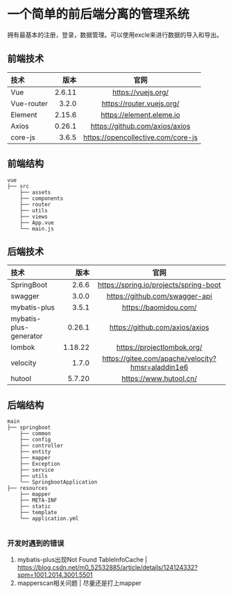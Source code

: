 # 一个简单的前后端分离的管理系统

拥有最基本的注册，登录，数据管理。可以使用excle来进行数据的导入和导出。

## 前端技术

| 技术 | 版本 | 官网 |
| :-----| ----: | :----: |
| Vue | 2.6.11 | https://vuejs.org/ |
| Vue-router | 3.2.0 |  	https://router.vuejs.org/ |
| Element | 2.15.6 | https://element.eleme.io |
| Axios | 0.26.1 | https://github.com/axios/axios |
| core-js | 3.6.5 | https://opencollective.com/core-js |


## 前端结构
```
vue
├── src
    ├── assets
    ├── components
    ├── router
    ├── utils
    ├── views
    ├── App.vue
    └── main.js
```
## 后端技术

| 技术 |      版本 | 官网 |
| :-----|--------:| :----: |
| SpringBoot |   2.6.6 |  	https://spring.io/projects/spring-boot |
| swagger |   3.0.0 |  	https://github.com/swagger-api |
| mybatis-plus |   3.5.1 | https://baomidou.com/ |
| mybatis-plus-generator |  0.26.1 | https://github.com/axios/axios |
| lombok | 1.18.22 | https://projectlombok.org/ |
| velocity |   1.7.0 | https://gitee.com/apache/velocity?hmsr=aladdin1e6 |
| hutool |  5.7.20 | https://www.hutool.cn/ |

## 后端结构

```
main
├── springboot
    ├── common
    ├── config
    ├── controller
    ├── entity
    ├── mapper
    ├── Exception
    ├── service
    ├── utils
    └── SpringbootApplication
├── resources
    ├── mapper
    ├── META-INF
    ├── static
    ├── template
    └── application.yml
    
```

### 开发时遇到的错误
1. mybatis-plus出现Not Found TableInfoCache | https://blog.csdn.net/m0_52532885/article/details/124124332?spm=1001.2014.3001.5501
2. mapperscan相关问题 | 尽量还是打上mapper 
<!-- 3. （不要靠近mapperscan，会变得不幸😅） -->
